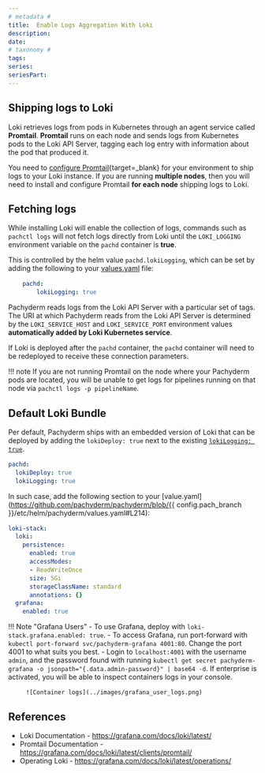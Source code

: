 ```yaml
---
# metadata # 
title:  Enable Logs Aggregation With Loki
description: 
date: 
# taxonomy #
tags: 
series:
seriesPart:
--- 
```


## Shipping logs to Loki

Loki retrieves logs from pods in Kubernetes through
an agent service called **Promtail**. 
**Promtail** runs on each node and
sends logs from Kubernetes pods to the Loki API Server,
tagging each log entry with information
about the pod that produced it. 

You need to [configure Promtail](https://grafana.com/docs/loki/latest/clients/promtail/configuration/){target=_blank} for your environment
to ship logs to your Loki instance. 
If you are running **multiple nodes**, 
then you will need to install and configure Promtail
**for each node** shipping logs to Loki.


## Fetching logs

While installing Loki will enable the collection of logs, commands such as `pachctl logs` will not fetch logs directly
from Loki until the `LOKI_LOGGING` environment variable on the `pachd` container is **true**.

This is controlled by the helm value `pachd.lokiLogging`, which can be set by adding the following to your [values.yaml](../../../reference/helm-values/) file:

```yaml
    pachd:
        lokiLogging: true
```

Pachyderm reads logs from the Loki API Server with a particular set of tags. 
The URI at which Pachyderm reads from the Loki API Server is determined by the `LOKI_SERVICE_HOST` and `LOKI_SERVICE_PORT` environment values **automatically added by Loki Kubernetes service**. 

If Loki is deployed after the `pachd` container,
the `pachd` container will need to be redeployed to receive these connection parameters.

!!! note 
    If you are not running Promtail on the node 
    where your Pachyderm pods are located, you
    will be unable to get logs for pipelines running
    on that node via `pachctl logs -p pipelineName`.

## Default Loki Bundle 

Per default, Pachyderm ships with an embedded version of Loki that can be deployed by adding the `lokiDeploy: true` next to the existing [`lokiLogging: true`](#fetching-logs).

```yaml
pachd:
  lokiDeploy: true
  lokiLogging: true
```

In such case, add the following section to your [value.yaml](https://github.com/pachyderm/pachyderm/blob/{{ config.pach_branch }}/etc/helm/pachyderm/values.yaml#L214):

```yaml  
loki-stack:
  loki:
    persistence:
      enabled: true
      accessModes:
      - ReadWriteOnce
      size: 5Gi
      storageClassName: standard
      annotations: {}
  grafana:
    enabled: true
```

!!! Note "Grafana Users"
       - To use Grafana, deploy with `loki-stack.grafana.enabled: true`.
       - To access Grafana, run port-forward with `kubectl port-forward svc/pachyderm-grafana 4001:80`. Change the port 4001 to what suits you best.
       - Login to `localhost:4001` with the username `admin`, and the password found with running `kubectl get secret pachyderm-grafana -o jsonpath="{.data.admin-password}" | base64 -d`.
         If enterprise is activated, you will be able to inspect containers logs in your console.
       
         ![Container logs](../images/grafana_user_logs.png)


    
## References

* Loki Documentation - https://grafana.com/docs/loki/latest/
* Promtail Documentation - https://grafana.com/docs/loki/latest/clients/promtail/
* Operating Loki - https://grafana.com/docs/loki/latest/operations/
